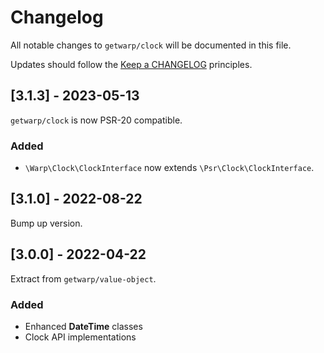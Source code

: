 # Changelog

All notable changes to `getwarp/clock` will be documented in this file.

Updates should follow the [Keep a CHANGELOG](http://keepachangelog.com/) principles.

## [3.1.3] - 2023-05-13

`getwarp/clock` is now PSR-20 compatible.

### Added

- `\Warp\Clock\ClockInterface` now extends `\Psr\Clock\ClockInterface`.

## [3.1.0] - 2022-08-22

Bump up version.

## [3.0.0] - 2022-04-22

Extract from `getwarp/value-object`.

### Added

- Enhanced **DateTime** classes
- Clock API implementations
